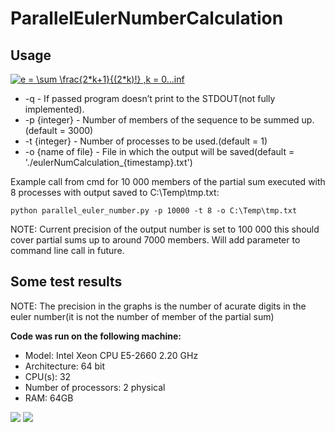 # ParallelEulerNumberCalculation

<h2>Usage</h2>
 
<a href="https://www.codecogs.com/eqnedit.php?latex=e&space;=&space;\sum&space;\frac{2*k&plus;1}{(2*k)!}&space;,k&space;=&space;0...inf" target="_blank"><img src="https://latex.codecogs.com/gif.latex?e&space;=&space;\sum&space;\frac{2*k&plus;1}{(2*k)!}&space;,k&space;=&space;0...inf" title="e = \sum \frac{2*k+1}{(2*k)!} ,k = 0...inf" /></a>
<ul>
<li>-q  - If passed program doesn’t print to the STDOUT(not fully implemented).</li>
<li>-p {integer} - Number of members of the sequence to be summed up.(default = 3000)</li>
<li>-t {integer} - Number of processes to be used.(default = 1)</li>
<li>-o {name of file} - File in which the output will be saved(default = './eulerNumCalculation_{timestamp}.txt')</li>
</ul>

Example call from cmd for 10 000 members of the partial sum executed with 8 processes with output saved to C:\Temp\tmp.txt:
```shell
python parallel_euler_number.py -p 10000 -t 8 -o C:\Temp\tmp.txt
```

<p>NOTE: Current precision of the output number is set to 100 000 this should cover partial sums up to around 7000 members. Will add <precision> parameter to command line call in future.</p>

<h2>Some test results</h2>
<p>NOTE: The precision in the graphs is the number of acurate digits in the euler number(it is not the number of member of the partial sum)</p>
<b>Code was run on the following machine:</b>
<ul>
<li>Model: Intel Xeon CPU E5-2660 2.20 GHz </li>
<li>Architecture: 64 bit </li>
<li>CPU(s): 32 </li>
<li>Number of processors: 2 physical </li>
<li>RAM: 64GB </li>
</ul>
 
<img src="https://i.ibb.co/xLM9Y9y/1.png"/>
<img src="https://i.ibb.co/hx5Mkpd/2.png"/>
